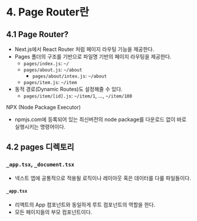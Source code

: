 # 4. Page Router란
## 4.1 Page Router?
- Next.js에서 React Router 처럼 페이지 라우팅 기능을 제공한다.
- Pages 폴더의 구조를 기반으로 파일명 기반의 페이지 라우팅을 제공한다.
	- `pages/index.js`: `~/`
	- `pages/about.js`: `~/about`
		- `pages/about/intex.js`: `~/about`
	- `pages/item.js`: `~/item`
- 동적 경로(Dynamic Routes)도 설정해줄 수 있다.
	- `pages/item/[id].js`: `~/item/1`, ..., `~/item/100`

NPX (Node Package Executor)
- npmjs.com에 등록되어 있는 최신버전의 node package를 다운로드 없이 바로 실행시키는 명령어이다.

## 4.2 pages 디렉토리
### `_app.tsx`, `_document.tsx`
- 넥스트 앱에 공통적으로 적용될 로직이나 레이아웃 혹은 데이터를 다룰 파일들이다.
#### `_app.tsx`
- 리액트의 App 컴포넌트와 동일하게 루트 컴포넌트의 역할을 한다.
- 모든 페이지들의 부모 컴포넌트이다.
